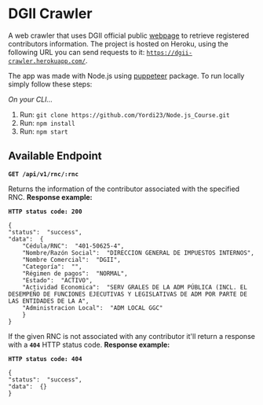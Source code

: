 # DGII Crawler
A web crawler that uses DGII official public [webpage](https://dgii.gov.do/app/WebApps/ConsultasWeb2/ConsultasWeb/consultas/rnc.aspx) to retrieve registered contributors information. The project is hosted on Heroku, using the following URL you can send requests to it: [`https://dgii-crawler.herokuapp.com/`](https://dgii-crawler.herokuapp.com/).

The app was made with Node.js using [puppeteer](https://www.npmjs.com/package/puppeteer) package. To run locally simply follow these steps:

*On your CLI...*
1. Run: `git clone https://github.com/Yordi23/Node.js_Course.git`
2. Run: `npm install`
3. Run: `npm start`

## Available Endpoint
**``GET /api/v1/rnc/:rnc``**

Returns the information of the contributor associated with the specified RNC. **Response example:**

**``HTTP status code: 200``**

    {
    "status":  "success",
    "data":  {
	    "Cédula/RNC":  "401-50625-4",
	    "Nombre/Razón Social":  "DIRECCION GENERAL DE IMPUESTOS INTERNOS",
	    "Nombre Comercial":  "DGII",
	    "Categoría":  "",
	    "Régimen de pagos":  "NORMAL",
	    "Estado":  "ACTIVO",
	    "Actividad Economica":  "SERV GRALES DE LA ADM PÚBLICA (INCL. EL DESEMPEÑO DE FUNCIONES EJECUTIVAS Y LEGISLATIVAS DE ADM POR PARTE DE LAS ENTIDADES DE LA A",
	    "Administracion Local":  "ADM LOCAL GGC"
    	}
    }

If the given RNC is not associated with any contributor it'll return a response with a **``404``** HTTP status code. **Response example:**

**``HTTP status code: 404``**

    {
    "status":  "success",
    "data":  {}
    }
